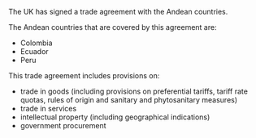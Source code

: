 The UK has signed a trade agreement with the Andean countries.

The Andean countries that are covered by this agreement are:

*   Colombia
*   Ecuador
*   Peru

This trade agreement includes provisions on:

*   trade in goods (including provisions on preferential tariffs, tariff rate quotas, rules of origin and sanitary and phytosanitary measures)
*   trade in services
*   intellectual property (including geographical indications)
*   government procurement